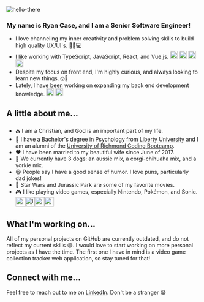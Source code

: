 ![hello-there](https://user-images.githubusercontent.com/41136231/158029569-b948a5b9-10b8-4d11-b801-d6f767dc9678.gif)

### My name is Ryan Case, and I am a Senior Software Engineer!

- I love channeling my inner creativity and problem solving skills to build high quality UX/UI's. 🎨🧠💻
- I like working with TypeScript, JavaScript, React, and Vue.js. <img width="20" height="20" alt="typescript" src="https://user-images.githubusercontent.com/41136231/158030752-bc73eee5-5369-4f55-b921-2513083971b9.png"> <img width="20" height="20" alt="javascript" src="https://user-images.githubusercontent.com/41136231/158030814-cdd90a71-7245-479e-90fb-699c7f2c364a.png"> <img width="20" height="20" alt="react" src="https://user-images.githubusercontent.com/41136231/158030848-5ee40653-3db8-47ad-b233-7c67185e611f.png"> <img width="20" height="20" alt="vue" src="https://user-images.githubusercontent.com/41136231/158030916-fd51d7f4-e7fd-431a-802e-b3130ee3d6a7.png"> 
- Despite my focus on front end, I'm highly curious, and always looking to learn new things. 🤓📖
- Lately, I have been working on expanding my back end development knowledge.  <img width="20" height="20" alt="java" src="https://user-images.githubusercontent.com/41136231/158030488-391b62be-f628-4942-90a1-3240063d10d4.png"> <img width="20" height="20" alt="dotnet" src="https://user-images.githubusercontent.com/41136231/158030591-b4b66c32-0ffb-4e17-89b7-160d91d7884d.png">

## A little about me...
- ⛪ I am a Christian, and God is an important part of my life.
- 🏫 I have a Bachelor's degree in Psychology from [Liberty University](https://www.liberty.edu/) and I am an alumni of the [University of Richmond Coding Bootcamp](https://bootcamps.richmond.edu/coding/).
- ❤️ I have been married to my beautiful wife since June of 2017.
- 🐶 We currently have 3 dogs: an aussie mix, a corgi-chihuaha mix, and a yorkie mix.
- 😆 People say I have a good sense of humor. I love puns, particularly dad jokes!
- 🎥 Star Wars and Jurassic Park are some of my favorite movies. 
- 🎮 I like playing video games, especially Nintendo, Pokémon, and Sonic. <img width="25" height="25" alt="mario" src="https://user-images.githubusercontent.com/41136231/158031091-18df92c2-011b-43c4-91f7-784f0069538e.gif"><img width="25" height="25" alt="link" src="https://user-images.githubusercontent.com/41136231/158031171-1e8be3af-1eee-4715-9077-3ea57461bf17.gif"><img width="25" height="25" alt="pokeball" src="https://user-images.githubusercontent.com/41136231/158031104-50b2e3c5-6c83-4e59-af4a-83b1738b5133.gif"><img width="25" height="25" alt="sonic" src="https://user-images.githubusercontent.com/41136231/158031107-dc38c809-3622-49d8-b59f-1d682a797dbe.gif">

## What I'm working on...
All of my personal projects on GitHub are currently outdated, and do not reflect my current skills 😅. I would love to start working on more personal projects as I have the time. The first one I have in mind is a video game collection tracker web application, so stay tuned for that!

## Connect with me...
Feel free to reach out to me on [LinkedIn](https://www.linkedin.com/in/ryan-t-case/). Don't be a stranger 😁
